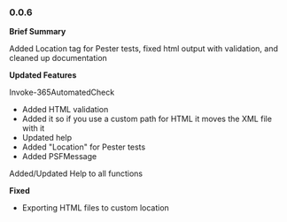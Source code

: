 ### 0.0.6

**Brief Summary**

Added Location tag for Pester tests, fixed html output with validation, and cleaned up documentation

**Updated Features**

Invoke-365AutomatedCheck

* Added HTML validation
* Added it so if you use a custom path for HTML it moves the XML file with it
* Updated help
* Added "Location" for Pester tests
* Added PSFMessage

Added/Updated Help to all functions

**Fixed**

* Exporting HTML files to custom location

